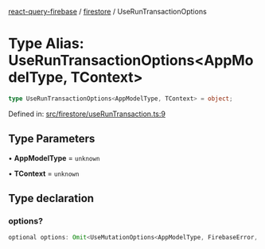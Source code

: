 [react-query-firebase](../../modules.md) / [firestore](../index.md) / UseRunTransactionOptions

# Type Alias: UseRunTransactionOptions\<AppModelType, TContext\>

```ts
type UseRunTransactionOptions<AppModelType, TContext> = object;
```

Defined in: [src/firestore/useRunTransaction.ts:9](https://github.com/vpishuk/react-query-firebase/blob/1065ddd51f4c3a46c2f6510c1cc51259a3705cc2/src/firestore/useRunTransaction.ts#L9)

## Type Parameters

• **AppModelType** = `unknown`

• **TContext** = `unknown`

## Type declaration

### options?

```ts
optional options: Omit<UseMutationOptions<AppModelType, FirebaseError, UseRunTransactionValues, TContext>, "mutationFn">;
```
